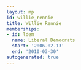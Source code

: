 ```yaml
---
layout: mp
id: willie_rennie
title: Willie Rennie
memberships:
- id: ldem
  name: Liberal Democrats
  start: '2006-02-13'
  end: '2010-03-30'
autogenerated: true
---
```

